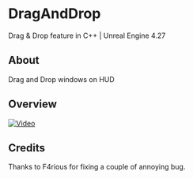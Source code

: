 # DragAndDrop
Drag & Drop feature in C++ | Unreal Engine 4.27

## About
Drag and Drop windows on HUD

## Overview
[![Video](https://i.imgur.com/vKb2F1B.png)](https://youtu.be/uj-7h8agF1w)

## Credits
Thanks to F4rious for fixing a couple of annoying bug.
